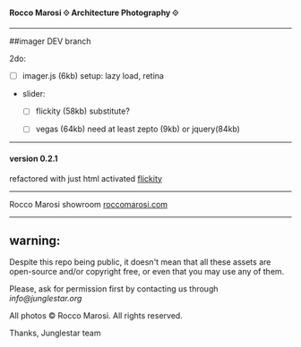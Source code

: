 #### Rocco Marosi ⟐ Architecture Photography ⟐
- - - -

##imager DEV branch

2do:

- [ ] imager.js (6kb) setup: lazy load, retina

- slider:
    - [ ] flickity (58kb) substitute? 
    - [ ] vegas (64kb) need at least zepto (9kb) or jquery(84kb)

    

- - - -

#### version 0.2.1
refactored with just html activated [flickity](http://flickity.metafizzy.co/)

- - - -

Rocco Marosi showroom [roccomarosi.com](http://roccomarosi.com)

- - - -


## warning:

Despite this repo being public, it doesn't mean that all these assets are open-source and/or copyright free, or even that you may use any of them.

Please, ask for permission first by contacting us through _info@junglestar.org_

All photos © Rocco Marosi. All rights reserved.

Thanks, Junglestar team
